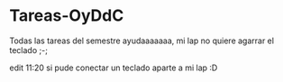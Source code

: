 # Tareas-OyDdC
Todas las tareas del semestre 
ayudaaaaaaa, mi lap no quiere agarrar el teclado ;-;

edit 11:20 si pude conectar un teclado aparte a mi lap :D
